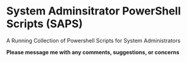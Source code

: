 # System Adminsitrator PowerShell Scripts (SAPS)
A Running Collection of Powershell Scripts for System Administrators

**Please message me with any comments, suggestions, or concerns**
